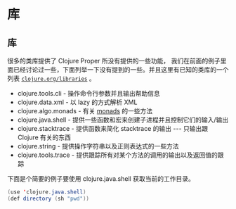 # 库

## 库

很多的类库提供了 Clojure Proper 所没有提供的一些功能， 我们在前面的例子里面已经讨论过一些，下面列举一下没有提到的一些。并且这里有已知的类库的一个列表 [`clojure.org/libraries`](http://clojure.org/libraries) 。

*   clojure.tools.cli - 操作命令行参数并且输出帮助信息
*   clojure.data.xml - 以 lazy 的方式解析 XML
*   clojure.algo.monads - 有关 [monads](http://en.wikipedia.org/wiki/Monad_(functional_programming)) 的一些方法
*   clojure.java.shell - 提供一些函数和宏来创建子进程并且控制它们的输入/输出
*   clojure.stacktrace - 提供函数来简化 stacktrace 的输出 --- 只输出跟 Clojure 有关的东西
*   clojure.string - 提供操作字符串以及正则表达式的一些方法
*   clojure.tools.trace - 提供跟踪所有对某个方法的调用的输出以及返回值的跟踪

下面是个简要的例子要使用 clojure.java.shell 获取当前的工作目录。

```java
(use 'clojure.java.shell)
(def directory (sh "pwd")) 
```